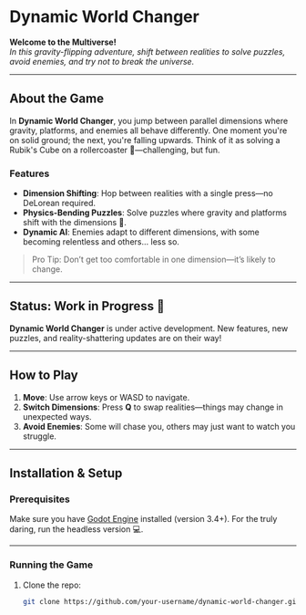 # **Dynamic World Changer**

**Welcome to the Multiverse!**  
_In this gravity-flipping adventure, shift between realities to solve puzzles, avoid enemies, and try not to break the universe._

---

## About the Game

In **Dynamic World Changer**, you jump between parallel dimensions where gravity, platforms, and enemies all behave differently. One moment you're on solid ground; the next, you're falling upwards. Think of it as solving a Rubik's Cube on a rollercoaster 🎢—challenging, but fun.

### Features

- **Dimension Shifting**: Hop between realities with a single press—no DeLorean required.
- **Physics-Bending Puzzles**: Solve puzzles where gravity and platforms shift with the dimensions 🤯.
- **Dynamic AI**: Enemies adapt to different dimensions, with some becoming relentless and others… less so.

> Pro Tip: Don’t get too comfortable in one dimension—it’s likely to change.

---

## Status: Work in Progress 🚧

**Dynamic World Changer** is under active development. New features, new puzzles, and reality-shattering updates are on their way!

---

## How to Play

1. **Move**: Use arrow keys or WASD to navigate.
2. **Switch Dimensions**: Press **Q** to swap realities—things may change in unexpected ways.
3. **Avoid Enemies**: Some will chase you, others may just want to watch you struggle.

---

## Installation & Setup

### Prerequisites
Make sure you have [Godot Engine](https://godotengine.org/download) installed (version 3.4+). For the truly daring, run the headless version 💻.

---

### Running the Game
1. Clone the repo:
   ```bash
   git clone https://github.com/your-username/dynamic-world-changer.git
